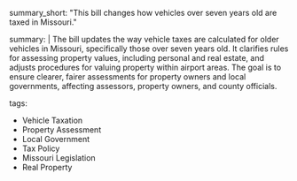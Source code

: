 summary_short: "This bill changes how vehicles over seven years old are taxed in Missouri."

summary: |
  The bill updates the way vehicle taxes are calculated for older vehicles in Missouri, specifically those over seven years old. It clarifies rules for assessing property values, including personal and real estate, and adjusts procedures for valuing property within airport areas. The goal is to ensure clearer, fairer assessments for property owners and local governments, affecting assessors, property owners, and county officials.

tags:
  - Vehicle Taxation
  - Property Assessment
  - Local Government
  - Tax Policy
  - Missouri Legislation
  - Real Property
